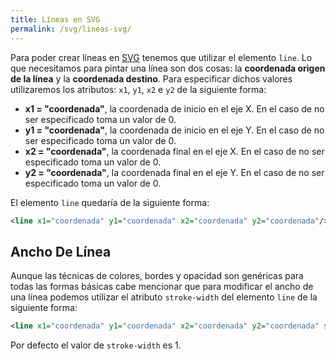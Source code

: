```yaml
---
title: Líneas en SVG
permalink: /svg/lineas-svg/
---
```


Para poder crear líneas en [SVG][SVG] tenemos que utilizar el elemento `line`. Lo que necesitamos para pintar una línea son dos cosas: la **coordenada origen de la línea** y la **coordenada destino**. Para especificar dichos valores utilizaremos los atributos: `x1`, `y1`, `x2` e `y2` de la siguiente forma:

* **x1 = "coordenada"**, la coordenada de inicio en el eje X. En el caso de no ser especificado toma un valor de 0.
* **y1 = "coordenada"**, la coordenada de inicio en el eje Y. En el caso de no ser especificado toma un valor de 0.
* **x2 = "coordenada"**, la coordenada final en el eje X. En el caso de no ser especificado toma un valor de 0.
* **y2 = "coordenada"**, la coordenada final en el eje Y. En el caso de no ser especificado toma un valor de 0.

El elemento `line` quedaría de la siguiente forma:

~~~svg
<line x1="coordenada" y1="coordenada" x2="coordenada" y2="coordenada"/>
~~~

## Ancho De Línea
Aunque las técnicas de colores, bordes y opacidad son genéricas para todas las formas básicas cabe mencionar que para modificar el ancho de una línea podemos utilizar el atributo `stroke-width` del elemento `line` de la siguiente forma:

~~~svg
<line x1="coordenada" y1="coordenada" x2="coordenada" y2="coordenada" stroke-width="longitud"/>
~~~

Por defecto el valor de `stroke-width` es 1.

[SVG]: http://www.manualweb.net/svg/
